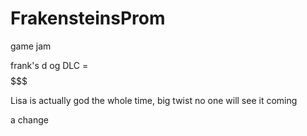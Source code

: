 # FrakensteinsProm
game jam



frank's d og DLC = $$$$$$$

Lisa is actually god the whole time, big twist no one will see it coming

a change